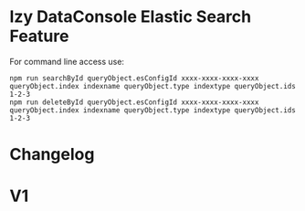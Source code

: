 # Izy DataConsole Elastic Search Feature

For command line access use:

	npm run searchById queryObject.esConfigId xxxx-xxxx-xxxx-xxxx queryObject.index indexname queryObject.type indextype queryObject.ids 1-2-3
	npm run deleteById queryObject.esConfigId xxxx-xxxx-xxxx-xxxx queryObject.index indexname queryObject.type indextype queryObject.ids 1-2-3



# Changelog


# V1


